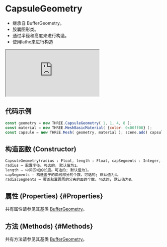 # CapsuleGeometry

- 继承自 BufferGeometry。
- 胶囊图形类。
- 通过半径和高度来进行构造。
- 使用lathe来进行构造

<iframe id="scene" src="https://threejs.org/docs/scenes/geometry-browser.html#CapsuleGeometry"></iframe>

## 代码示例

```js
const geometry = new THREE.CapsuleGeometry( 1, 1, 4, 8 ); 
const material = new THREE.MeshBasicMaterial( {color: 0x00ff00} ); 
const capsule = new THREE.Mesh( geometry, material ); scene.add( capsule );
```

## 构造函数 (Constructor)

```md
CapsuleGeometry(radius : Float, length : Float, capSegments : Integer, radialSegments : Integer)
radius — 胶囊半径。可选的; 默认值为1。
length — 中间区域的长度。可选的; 默认值为1。
capSegments — 构造盖子的曲线部分的个数。可选的; 默认值为4。
radialSegments — 覆盖胶囊圆周的分离的面的个数。可选的; 默认值为8。
```

## 属性 (Properties) {#Properties}

共有属性请参见其基类 [BufferGeometry](../core/BufferGeometry#Properties)。


## 方法 (Methods) {#Methods}

共有方法请参见其基类 [BufferGeometry](../core/BufferGeometry#Methods)。
